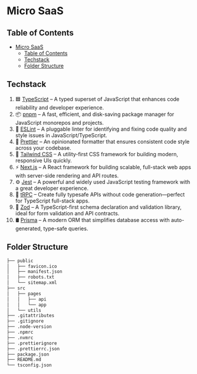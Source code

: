 # Micro SaaS

## Table of Contents

- [Micro SaaS](#micro-saas)
  - [Table of Contents](#table-of-contents)
  - [Techstack](#techstack)
  - [Folder Structure](#folder-structure)

## Techstack

1. 🟦 [TypeScript](https://www.typescriptlang.org/) – A typed superset of JavaScript that enhances code reliability and developer experience.
2. 📦 [pnpm](https://pnpm.io/) – A fast, efficient, and disk-saving package manager for JavaScript monorepos and projects.
3. 🧹 [ESLint](https://eslint.org/) – A pluggable linter for identifying and fixing code quality and style issues in JavaScript/TypeScript.
4. 🎨 [Prettier](https://prettier.io/) – An opinionated formatter that ensures consistent code style across your codebase.
5. 💨 [Tailwind CSS](https://tailwindcss.com/) – A utility-first CSS framework for building modern, responsive UIs quickly.
6. ⚡ [Next.js](https://nextjs.org/) – A React framework for building scalable, full-stack web apps with server-side rendering and API routes.
7. ⚙️ [Jest](https://jestjs.io/) – A powerful and widely used JavaScript testing framework with a great developer experience.
8. 🔗 [tRPC](https://trpc.io/) – Create fully typesafe APIs without code generation—perfect for TypeScript full-stack apps.
9. 🧱 [Zod](https://zod.dev/) – A TypeScript-first schema declaration and validation library, ideal for form validation and API contracts.
10. 🛢️ [Prisma](https://www.prisma.io/) – A modern ORM that simplifies database access with auto-generated, type-safe queries.

## Folder Structure

```txt
├── public
│   ├── favicon.ico
│   ├── manifest.json
│   ├── robots.txt
│   └── sitemap.xml
├── src
│   ├── pages
│   │   ├── api
│   │   └── app
│   └── utils
├── .gitattributes
├── .gitignore
├── .node-version
├── .npmrc
├── .nvmrc
├── .prettierignore
├── .prettierrc.json
├── package.json
├── README.md
└── tsconfig.json
```
